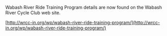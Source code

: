 Wabash River Ride Training Program details are now found on the Wabash River Cycle Club web site.

[http://wrcc-in.org/wp/wabash-river-ride-training-program/](http://wrcc-in.org/wp/wabash-river-ride-training-program/)